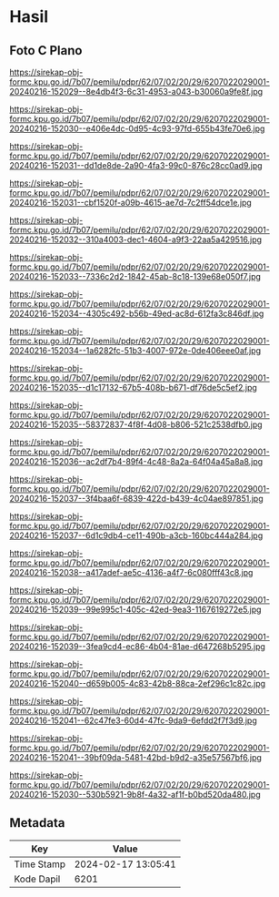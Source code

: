 # Hasil

## Foto C Plano

https://sirekap-obj-formc.kpu.go.id/7b07/pemilu/pdpr/62/07/02/20/29/6207022029001-20240216-152029--8e4db4f3-6c31-4953-a043-b30060a9fe8f.jpg

https://sirekap-obj-formc.kpu.go.id/7b07/pemilu/pdpr/62/07/02/20/29/6207022029001-20240216-152030--e406e4dc-0d95-4c93-97fd-655b43fe70e6.jpg

https://sirekap-obj-formc.kpu.go.id/7b07/pemilu/pdpr/62/07/02/20/29/6207022029001-20240216-152031--dd1de8de-2a90-4fa3-99c0-876c28cc0ad9.jpg

https://sirekap-obj-formc.kpu.go.id/7b07/pemilu/pdpr/62/07/02/20/29/6207022029001-20240216-152031--cbf1520f-a09b-4615-ae7d-7c2ff54dce1e.jpg

https://sirekap-obj-formc.kpu.go.id/7b07/pemilu/pdpr/62/07/02/20/29/6207022029001-20240216-152032--310a4003-dec1-4604-a9f3-22aa5a429516.jpg

https://sirekap-obj-formc.kpu.go.id/7b07/pemilu/pdpr/62/07/02/20/29/6207022029001-20240216-152033--7336c2d2-1842-45ab-8c18-139e68e050f7.jpg

https://sirekap-obj-formc.kpu.go.id/7b07/pemilu/pdpr/62/07/02/20/29/6207022029001-20240216-152034--4305c492-b56b-49ed-ac8d-612fa3c846df.jpg

https://sirekap-obj-formc.kpu.go.id/7b07/pemilu/pdpr/62/07/02/20/29/6207022029001-20240216-152034--1a6282fc-51b3-4007-972e-0de406eee0af.jpg

https://sirekap-obj-formc.kpu.go.id/7b07/pemilu/pdpr/62/07/02/20/29/6207022029001-20240216-152035--d1c17132-67b5-408b-b671-df76de5c5ef2.jpg

https://sirekap-obj-formc.kpu.go.id/7b07/pemilu/pdpr/62/07/02/20/29/6207022029001-20240216-152035--58372837-4f8f-4d08-b806-521c2538dfb0.jpg

https://sirekap-obj-formc.kpu.go.id/7b07/pemilu/pdpr/62/07/02/20/29/6207022029001-20240216-152036--ac2df7b4-89f4-4c48-8a2a-64f04a45a8a8.jpg

https://sirekap-obj-formc.kpu.go.id/7b07/pemilu/pdpr/62/07/02/20/29/6207022029001-20240216-152037--3f4baa6f-6839-422d-b439-4c04ae897851.jpg

https://sirekap-obj-formc.kpu.go.id/7b07/pemilu/pdpr/62/07/02/20/29/6207022029001-20240216-152037--6d1c9db4-ce11-490b-a3cb-160bc444a284.jpg

https://sirekap-obj-formc.kpu.go.id/7b07/pemilu/pdpr/62/07/02/20/29/6207022029001-20240216-152038--a417adef-ae5c-4136-a4f7-6c080fff43c8.jpg

https://sirekap-obj-formc.kpu.go.id/7b07/pemilu/pdpr/62/07/02/20/29/6207022029001-20240216-152039--99e995c1-405c-42ed-9ea3-1167619272e5.jpg

https://sirekap-obj-formc.kpu.go.id/7b07/pemilu/pdpr/62/07/02/20/29/6207022029001-20240216-152039--3fea9cd4-ec86-4b04-81ae-d647268b5295.jpg

https://sirekap-obj-formc.kpu.go.id/7b07/pemilu/pdpr/62/07/02/20/29/6207022029001-20240216-152040--d659b005-4c83-42b8-88ca-2ef296c1c82c.jpg

https://sirekap-obj-formc.kpu.go.id/7b07/pemilu/pdpr/62/07/02/20/29/6207022029001-20240216-152041--62c47fe3-60d4-47fc-9da9-6efdd2f7f3d9.jpg

https://sirekap-obj-formc.kpu.go.id/7b07/pemilu/pdpr/62/07/02/20/29/6207022029001-20240216-152041--39bf09da-5481-42bd-b9d2-a35e57567bf6.jpg

https://sirekap-obj-formc.kpu.go.id/7b07/pemilu/pdpr/62/07/02/20/29/6207022029001-20240216-152030--530b5921-9b8f-4a32-af1f-b0bd520da480.jpg


## Metadata

| Key        | Value               |
| ---------- | ------------------- |
| Time Stamp | 2024-02-17 13:05:41 |
| Kode Dapil | 6201                |



